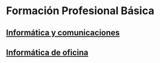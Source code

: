 # Formación Profesional Básica

## [Informática y comunicaciones](ic.md)

## [Informática de oficina](io.md)
